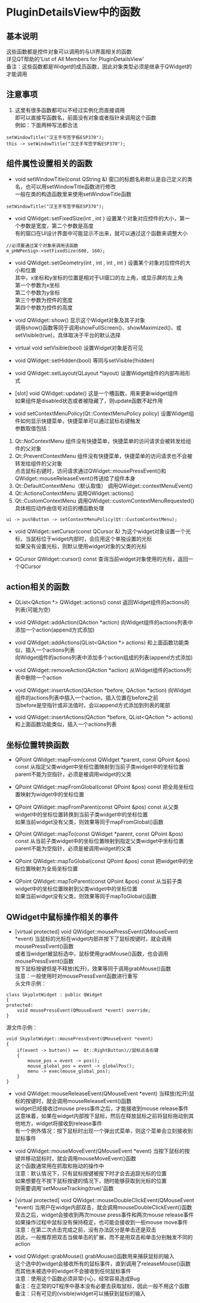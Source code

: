 # PluginDetailsView中的函数

## 基本说明
这些函数都是控件对象可以调用的与UI界面相关的函数  
详见QT帮助的'List of All Members for PluginDetailsView'  
备注：这些函数都是Widget的成员函数，因此对象类型必须是继承于QWidget的才能调用  


## 注意事项
1. 这里有很多函数都可以不经过实例化而直接调用  
即可以直接写函数名，前面没有对象或者指针来调用这个函数  
例如：下面两种写法都合法  
```
setWindowTitle("汉王手写签字板ESP370");
this -> setWindowTitle("汉王手写签字板ESP370");
```


## 组件属性设置相关的函数
* void setWindowTitle(const QString &)
窗口的标题名称默认是自己定义的类名，也可以用setWindowTitle函数进行修改  
一般在类的构造函数里来使用setWindowTitle函数  
```
setWindowTitle("汉王手写签字板ESP370");
```

* void QWidget::setFixedSize(int , int )
设置某个对象对应控件的大小，第一个参数是宽度，第二个参数是高度  
有的窗口在UI设计界面中可能显示不出来，就可以通过这个函数来调整大小  
```
//必须要通过某个对象来调用该函数
m_pHWPenSign->setFixedSize(600, 160);
```

* void QWidget::setGeometry(int , int , int , int )
设置某个对象对应控件的大小和位置  
其中，x坐标和y坐标的位置是相对于UI窗口的左上角，或显示屏的左上角  
第一个参数为x坐标  
第二个参数为y坐标  
第三个参数为控件的宽度  
第四个参数为控件的高度  

* void QWidget::show()
显示这个Widget对象及其子对象  
调用show()函数等同于调用showFullScreen()、showMaximized()、或setVisible(true)，具体取决于平台的默认选择  

* virtual void setVisible(bool)
设置Widget对象是否可见  

* void QWidget::setHidden(bool)
等同与setVisible(!hidden)  

* void QWidget::setLayout(QLayout \*layout)
设置Widget组件的内部布局形式  

* [slot] void QWidget::update()
这是一个槽函数，用来更新widget组件  
如果组件是disabled状态或者被隐藏了，则update函数不起作用  

* void setContextMenuPolicy(Qt::ContextMenuPolicy policy)
设置Widget组件如何显示快捷菜单，快捷菜单可以通过鼠标右键触发  
参数取值包括：  
1. Qt::NoContextMenu
组件没有快捷菜单，快捷菜单的访问请求会被转发给组件的父对象  
2. Qt::PreventContextMenu
组件没有快捷菜单，快捷菜单的访问请求也不会被转发给组件的父对象  
点击鼠标右键时，访问请求通过QWidget::mousePressEvent()和QWidget::mouseReleaseEvent()传送给了组件本身  
3. Qt::DefaultContextMenu（默认取值）
调用QWidget::contextMenuEvent()  
4. Qt::ActionsContextMenu
调用QWidget::actions()  
5. Qt::CustomContextMenu
调用QWidget::customContextMenuRequested()  
具体相应动作由信号对应的槽函数处理  
```
ui -> pushButton -> setContextMenuPolicy(Qt::CustomContextMenu);
```

* void QWidget::setCursor(const QCursor &)
为这个widget对象设置一个光标，当鼠标位于widget内部时，会应用这个单独设置的光标  
如果没有设置光标，则默认使用widget对象的父类的光标  

* QCursor QWidget::cursor() const
查询当前widget对象使用的光标，返回一个QCursor  


## action相关的函数
* QList<QAction \*> QWidget::actions() const
返回Widget组件的actions的列表(可能为空)  

* void QWidget::addAction(QAction \*action)
向Widget组件的actions列表中添加一个action(append方式添加)  

* void QWidget::addActions(QList<QAction \*> actions)
和上面函数功能类似，插入一个actions列表  
向Widget组件的actions列表中添加多个action组成的列表(append方式添加)  

* void QWidget::removeAction(QAction \*action)
从Widget组件的actions列表中删除一个action  

* void QWidget::insertAction(QAction \*before, QAction \*action)
向Widget组件的actions列表中插入一个action，插入位置在before之前  
当before是空指针或非法值时，会以append方式添加到列表的尾部  

* void QWidget::insertActions(QAction \*before, QList<QAction \*> actions)
和上面函数功能类似，插入一个actions列表  


## 坐标位置转换函数
* QPoint QWidget::mapFrom(const QWidget \*parent, const QPoint &pos) const
从指定父类widget中坐标位置映射到当前子类widget中的坐标位置  
parent不能为空指针，必须是被调用widget的父类  

* QPoint QWidget::mapFromGlobal(const QPoint &pos) const
把全局坐标位置映射为widget中的坐标位置  

* QPoint QWidget::mapFromParent(const QPoint &pos) const
从父类widget中的坐标位置转换到当前子类widget中的坐标位置  
如果当前widget没有父类，则效果等同于mapFromGlobal()函数  

* QPoint QWidget::mapTo(const QWidget \*parent, const QPoint &pos) const
从当前子类widget中的坐标位置映射到指定父类widget中坐标位置  
parent不能为空指针，必须是被调用widget的父类  

* QPoint QWidget::mapToGlobal(const QPoint &pos) const
把widget中的坐标位置映射为全局坐标位置  

* QPoint QWidget::mapToParent(const QPoint &pos) const
从当前子类widget中的坐标位置映射到父类widget中的坐标位置  
如果当前widget没有父类，则效果等同于mapToGlobal()函数  


## QWidget中鼠标操作相关的事件
* [virtual protected] void QWidget::mousePressEvent(QMouseEvent \*event)
当鼠标的光标在widget内部并按下了鼠标按键时，就会调用mousePressEvent()函数  
或者当widget被鼠标选中，鼠标使用gradMouse()函数，也会调用mousePressEvent()函数  
按下鼠标按键但是不释放(松开)，效果等同于调用grabMouse()函数  
注意：一般使用时对mousePressEvent函数进行重写  
头文件示例：  
```
class SkyplotWidget : public QWidget
{
protected:
    void mousePressEvent(QMouseEvent *event) override;
}
```
源文件示例：  
```
void SkyplotWidget::mousePressEvent(QMouseEvent *event)
{
    if(event -> button() ==  Qt::RightButton)//鼠标点击右键
    {
        mouse_pos = event -> pos();
        mouse_global_pos = event -> globalPos();
        menu -> exec(mouse_global_pos);
    }
}
```

* void QWidget::mouseReleaseEvent(QMouseEvent \*event)
当释放(松开)鼠标的按键时，就会调用mouseReleaseEvent()函数  
widget已经接收过mouse press事件之后，才能接收到mouse release事件  
这意味着，如果在widget内部按下鼠标，然后在释放鼠标之前将鼠标拖动到其他地方，widget将接收到release事件  
有一个例外情况：按下鼠标时出现一个弹出式菜单，则这个菜单会立刻接收到鼠标事件  

* void QWidget::mouseMoveEvent(QMouseEvent \*event)
当按下鼠标的按键并移动鼠标时，就会调用mouseMoveEvent()函数  
这个函数通常用在抓取和拖动的操作中  
注意：默认情况下，只有鼠标按键被按下时才会去追踪光标的位置  
如果想要在不按下鼠标按键的情况下，随时能够获取到光标的位置  
则需要调用'setMouseTracking(true)'函数  

* [virtual protected] void QWidget::mouseDoubleClickEvent(QMouseEvent \*event)
当用户在widge内部双击，就会调用mouseDoubleClickEvent()函数  
双击之后，widget会接收到两次mouse press事件和两次mouse release事件  
如果操作过程中鼠标没有保持稳定，也可能会接收到一些mouse move事件  
注意：在第二次点击完成之前，没有办法区分是单击还是双击  
因此，一般推荐把双击当做单击的扩展，而不是用双击和单击分别触发不同的action  

* void QWidget::grabMouse()
grabMouse()函数用来捕获鼠标的输入  
这个选中的widget会接收所有的鼠标事件，直到调用了releaseMouse()函数  
而其他未被选中的widget不会接收到任何鼠标事件  
注意：使用这个函数必须非常小心，经常容易造成Bug  
备注：在正常的QT程序中基本没有必要去获取鼠标，因此一般不用这个函数  
备注：只有可见的(visible)widget可以捕获到鼠标的输入  
